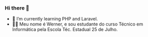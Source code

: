 ### Hi there 👋

- 🌱 I’m currently learning PHP and Laravel.
- 🙋‍♂️ Meu nome é Werner, e sou estudante do curso Técnico em Informática pela Escola Téc. Estadual 25 de Julho.
